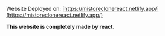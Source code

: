 Website Deployed on: [https://mistoreclonereact.netlify.app/](https://mistoreclonereact.netlify.app/)

**This website is completely made by react.**